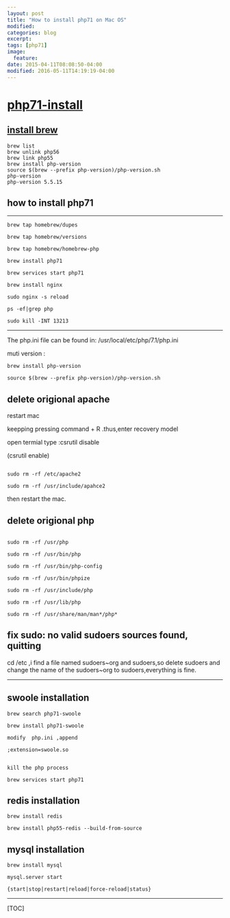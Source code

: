 ```yaml
---
layout: post
title: "How to install php71 on Mac OS"
modified:
categories: blog
excerpt:
tags: [php71]
image:
  feature:
date: 2015-04-11T08:08:50-04:00
modified: 2016-05-11T14:19:19-04:00
---
```



# [php71-install](https://www.tutorialspoint.com/php7/index.htm)

## [install brew](http://brew.sh/)



```
brew list
brew unlink php56
brew link php55
brew install php-version
source $(brew --prefix php-version)/php-version.sh
php-version
php-version 5.5.15

```

## how to install php71

****************************
```
brew tap homebrew/dupes

brew tap homebrew/versions

brew tap homebrew/homebrew-php

brew install php71

brew services start php71

brew install nginx

sudo nginx -s reload

ps -ef|grep php

sudo kill -INT 13213

```

*********************************

The php.ini file can be found in:
/usr/local/etc/php/7.1/php.ini


muti version :

```
brew install php-version

source $(brew --prefix php-version)/php-version.sh
```


## delete origional apache 

restart mac 

keepping pressing command + R .thus,enter recovery model

open termial type :csrutil disable

(csrutil enable)

```

sudo rm -rf /etc/apache2

sudo rm -rf /usr/include/apahce2

```

then restart the mac.

## delete origional php

```

sudo rm -rf /usr/php

sudo rm -rf /usr/bin/php

sudo rm -rf /usr/bin/php-config

sudo rm -rf /usr/bin/phpize

sudo rm -rf /usr/include/php

sudo rm -rf /usr/lib/php

sudo rm -rf /usr/share/man/man*/php*

```

## fix sudo: no valid sudoers sources found, quitting

cd /etc  ,i find a file named sudoers~org and sudoers,so delete sudoers and change the name of the sudoers~org to  sudoers,everything is fine.

----------------------------
## swoole installation

```
brew search php71-swoole

brew install php71-swoole

modify  php.ini ,append 

;extension=swoole.so

 
kill the php process

brew services start php71

```


## redis installation

```
brew install redis

brew install php55-redis --build-from-source

```


## mysql installation

```
brew install mysql

mysql.server start

{start|stop|restart|reload|force-reload|status}
```



-------

[TOC]








